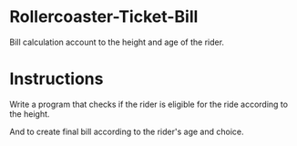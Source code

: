 # Rollercoaster-Ticket-Bill
Bill calculation account to the height and age of the rider.

# Instructions
Write a program that checks if the rider is eligible for the ride according to the height.

And to create final bill according to the rider's age and choice.

